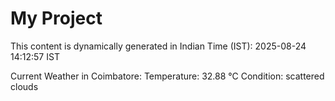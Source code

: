 # My Project

This content is dynamically generated in Indian Time (IST): 2025-08-24 14:12:57 IST


Current Weather in Coimbatore:
Temperature: 32.88 °C
Condition: scattered clouds
